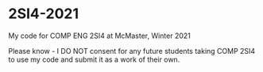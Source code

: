 # 2SI4-2021
My code for COMP ENG 2SI4 at McMaster, Winter 2021

Please know - I DO NOT consent for any future students taking COMP 2SI4 to use my code and submit it as a work of their own.
